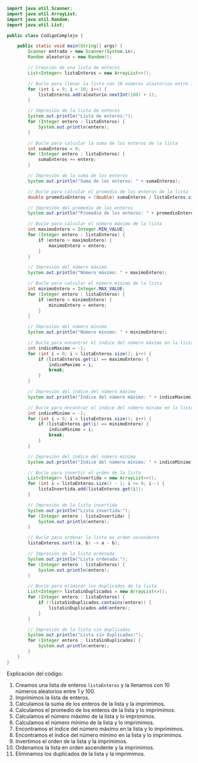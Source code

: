 ```java
import java.util.Scanner;
import java.util.ArrayList;
import java.util.Random;
import java.util.List;

public class CodigoComplejo {

    public static void main(String[] args) {
        Scanner entrada = new Scanner(System.in);
        Random aleatorio = new Random();

        // Creación de una lista de enteros
        List<Integer> listaEnteros = new ArrayList<>();

        // Bucle para llenar la lista con 10 números aleatorios entre 1 y 100
        for (int i = 0; i < 10; i++) {
            listaEnteros.add(aleatorio.nextInt(100) + 1);
        }

        // Impresión de la lista de enteros
        System.out.println("Lista de enteros:");
        for (Integer entero : listaEnteros) {
            System.out.println(entero);
        }

        // Bucle para calcular la suma de los enteros de la lista
        int sumaEnteros = 0;
        for (Integer entero : listaEnteros) {
            sumaEnteros += entero;
        }

        // Impresión de la suma de los enteros
        System.out.println("Suma de los enteros: " + sumaEnteros);

        // Bucle para calcular el promedio de los enteros de la lista
        double promedioEnteros = (double) sumaEnteros / listaEnteros.size();

        // Impresión del promedio de los enteros
        System.out.println("Promedio de los enteros: " + promedioEnteros);

        // Bucle para calcular el número máximo de la lista
        int maximoEntero = Integer.MIN_VALUE;
        for (Integer entero : listaEnteros) {
            if (entero > maximoEntero) {
                maximoEntero = entero;
            }
        }

        // Impresión del número máximo
        System.out.println("Número máximo: " + maximoEntero);

        // Bucle para calcular el número mínimo de la lista
        int minimoEntero = Integer.MAX_VALUE;
        for (Integer entero : listaEnteros) {
            if (entero < minimoEntero) {
                minimoEntero = entero;
            }
        }

        // Impresión del número mínimo
        System.out.println("Número mínimo: " + minimoEntero);

        // Bucle para encontrar el índice del número máximo en la lista
        int indiceMaximo = -1;
        for (int i = 0; i < listaEnteros.size(); i++) {
            if (listaEnteros.get(i) == maximoEntero) {
                indiceMaximo = i;
                break;
            }
        }

        // Impresión del índice del número máximo
        System.out.println("Índice del número máximo: " + indiceMaximo);

        // Bucle para encontrar el índice del número mínimo en la lista
        int indiceMinimo = -1;
        for (int i = 0; i < listaEnteros.size(); i++) {
            if (listaEnteros.get(i) == minimoEntero) {
                indiceMinimo = i;
                break;
            }
        }

        // Impresión del índice del número mínimo
        System.out.println("Índice del número mínimo: " + indiceMinimo);

        // Bucle para invertir el orden de la lista
        List<Integer> listaInvertida = new ArrayList<>();
        for (int i = listaEnteros.size() - 1; i >= 0; i--) {
            listaInvertida.add(listaEnteros.get(i));
        }

        // Impresión de la lista invertida
        System.out.println("Lista invertida:");
        for (Integer entero : listaInvertida) {
            System.out.println(entero);
        }

        // Bucle para ordenar la lista en orden ascendente
        listaEnteros.sort((a, b) -> a - b);

        // Impresión de la lista ordenada
        System.out.println("Lista ordenada:");
        for (Integer entero : listaEnteros) {
            System.out.println(entero);
        }

        // Bucle para eliminar los duplicados de la lista
        List<Integer> listaSinDuplicados = new ArrayList<>();
        for (Integer entero : listaEnteros) {
            if (!listaSinDuplicados.contains(entero)) {
                listaSinDuplicados.add(entero);
            }
        }

        // Impresión de la lista sin duplicados
        System.out.println("Lista sin duplicados:");
        for (Integer entero : listaSinDuplicados) {
            System.out.println(entero);
        }
    }
}
```

Explicación del código:

1. Creamos una lista de enteros `listaEnteros` y la llenamos con 10 números aleatorios entre 1 y 100.
2. Imprimimos la lista de enteros.
3. Calculamos la suma de los enteros de la lista y la imprimimos.
4. Calculamos el promedio de los enteros de la lista y lo imprimimos.
5. Calculamos el número máximo de la lista y lo imprimimos.
6. Calculamos el número mínimo de la lista y lo imprimimos.
7. Encontramos el índice del número máximo en la lista y lo imprimimos.
8. Encontramos el índice del número mínimo en la lista y lo imprimimos.
9. Invertimos el orden de la lista y la imprimimos.
10. Ordenamos la lista en orden ascendente y la imprimimos.
11. Eliminamos los duplicados de la lista y la imprimimos.